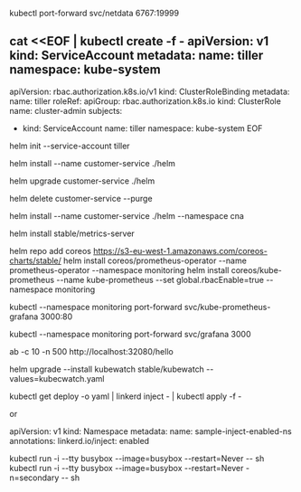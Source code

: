 kubectl port-forward svc/netdata 6767:19999


cat <<EOF | kubectl create -f -
apiVersion: v1
kind: ServiceAccount
metadata:
  name: tiller
  namespace: kube-system
---
apiVersion: rbac.authorization.k8s.io/v1
kind: ClusterRoleBinding
metadata:
  name: tiller
roleRef:
  apiGroup: rbac.authorization.k8s.io
  kind: ClusterRole
  name: cluster-admin
subjects:
  - kind: ServiceAccount
    name: tiller
    namespace: kube-system
EOF

helm init --service-account tiller


helm install --name customer-service  ./helm

helm upgrade  customer-service  ./helm

helm delete customer-service --purge

helm install --name customer-service  ./helm --namespace cna

helm install stable/metrics-server



helm repo add coreos https://s3-eu-west-1.amazonaws.com/coreos-charts/stable/
helm install coreos/prometheus-operator --name prometheus-operator --namespace monitoring
helm install coreos/kube-prometheus --name kube-prometheus --set global.rbacEnable=true --namespace monitoring


kubectl --namespace monitoring port-forward svc/kube-prometheus-grafana 3000:80


kubectl --namespace monitoring port-forward svc/grafana 3000

ab -c 10 -n 500  http://localhost:32080/hello


helm upgrade --install kubewatch stable/kubewatch --values=kubecwatch.yaml


kubectl get deploy -o yaml | linkerd inject - | kubectl apply -f -


or

apiVersion: v1
kind: Namespace
metadata:
  name: sample-inject-enabled-ns
  annotations:
    linkerd.io/inject: enabled



kubectl run -i --tty busybox --image=busybox --restart=Never  -- sh   
kubectl run -i --tty busybox --image=busybox --restart=Never  -n=secondary  -- sh   